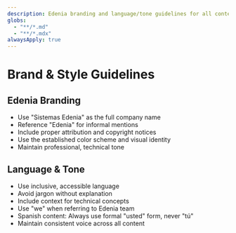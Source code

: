 ```yaml
---
description: Edenia branding and language/tone guidelines for all content
globs:
  - "**/*.md"
  - "**/*.mdx"
alwaysApply: true
---
```


# Brand & Style Guidelines

## Edenia Branding
- Use "Sistemas Edenia" as the full company name
- Reference "Edenia" for informal mentions
- Include proper attribution and copyright notices
- Use the established color scheme and visual identity
- Maintain professional, technical tone

## Language & Tone
- Use inclusive, accessible language
- Avoid jargon without explanation
- Include context for technical concepts
- Use "we" when referring to Edenia team
- Spanish content: Always use formal "usted" form, never "tú"
- Maintain consistent voice across all content

